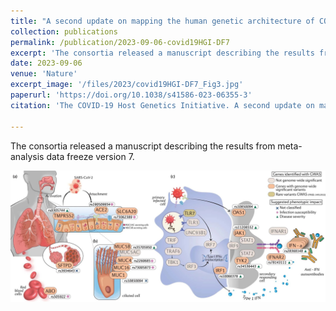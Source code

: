 ```yaml
---
title: "A second update on mapping the human genetic architecture of COVID-19"
collection: publications
permalink: /publication/2023-09-06-covid19HGI-DF7
excerpt: 'The consortia released a manuscript describing the results from meta-analysis data freeze version 7.'
date: 2023-09-06
venue: 'Nature'
excerpt_image: '/files/2023/covid19HGI-DF7_Fig3.jpg'
paperurl: 'https://doi.org/10.1038/s41586-023-06355-3'
citation: 'The COVID-19 Host Genetics Initiative. A second update on mapping the human genetic architecture of COVID-19. Nature 621, E7-E26 (2023).'

---
```


The consortia released a manuscript describing the results from meta-analysis data freeze version 7.

![COVID19 HGI participating studies](/files/2023/covid19HGI-DF7_Fig3.jpg)
